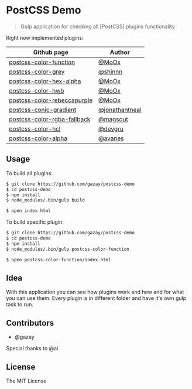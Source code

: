 # PostCSS Demo

> Gulp application for checking all [PostCSS] plugins functionality

Right now implemented plugins:

| Github page | Author |
| ----------- | ------ |
| [postcss-color-function](https://github.com/postcss/postcss-color-function) | [@MoOx](https://github.com/MoOx) |
| [postcss-color-grey](https://github.com/postcss/postcss-color-grey) | [@shinnn](https://github.com/shinnn) |
| [postcss-color-hex-alpha](https://github.com/postcss/postcss-color-hex-alpha) | [@MoOx](https://github.com/MoOx) |
| [postcss-color-hwb](https://github.com/postcss/postcss-color-hwb) | [@MoOx](https://github.com/MoOx) |
| [postcss-color-rebeccapurple](https://github.com/postcss/postcss-color-rebeccapurple) | [@MoOx](https://github.com/MoOx) |
| [postcss-conic-gradient](https://github.com/jonathantneal/postcss-conic-gradient) | [@jonathantneal](https://github.com/jonathantneal) |
| [postcss-color-rgba-fallback](https://github.com/postcss/postcss-color-rgba-fallback) | [@magsout](https://github.com/magsout) |
| [postcss-color-hcl](https://github.com/devgru/postcss-color-hcl) | [@devgru](https://github.com/devgru) |
| [postcss-color-alpha](https://github.com/avanes/postcss-color-alpha) | [@avanes](https://github.com/avanes) |

## Usage

To build all plugins:

```bash
$ git clone https://github.com/gazay/postcss-demo
$ cd postcss-demo
$ npm install
$ node_modules/.bin/gulp build

$ open index.html
```

To build specific plugin:

```bash
$ git clone https://github.com/gazay/postcss-demo
$ cd postcss-demo
$ npm install
$ node_modules/.bin/gulp postcss-color-function

$ open postcss-color-function/index.html
```

## Idea

With this application you can see how plugins work and how and for what you can use them.
Every plugin is in different folder and have it's own gulp task to run.

## Contributors

* @gazay

Special thanks to @ai.

## License

The MIT License
